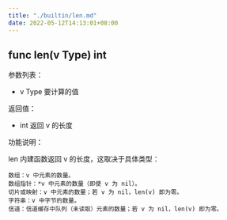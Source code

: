 ```yaml
---
title: "./builtin/len.md"
date: 2022-05-12T14:13:01+08:00
---
```

## func len(v Type) int

参数列表：

- v Type 要计算的值

返回值：

- int 返回 v 的长度

功能说明：

len 内建函数返回 v 的长度，这取决于具体类型：

~~~
数组：v 中元素的数量。
数组指针：*v 中元素的数量（即使 v 为 nil）。
切片或映射：v 中元素的数量；若 v 为 nil，len(v) 即为零。
字符串：v 中字节的数量。
信道：信道缓存中队列（未读取）元素的数量；若 v 为 nil，len(v) 即为零。
~~~